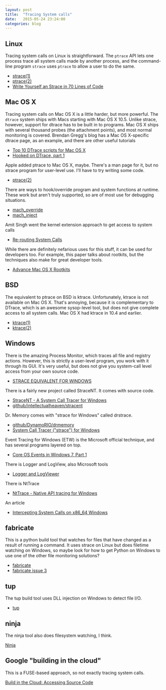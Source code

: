 ```yaml
---
layout: post
title:  "Tracing System calls"
date:   2015-05-24 23:24:00
categories: blog
---
```


## Linux

Tracing system calls on Linux is straightforward. The `ptrace` API lets
one process trace all system calls made by another process, and the
command-line program `strace` uses `ptrace` to allow a user to do the
same.

* [strace(1)](http://linux.die.net/man/1/strace)
* [ptrace(2)](http://linux.die.net/man/2/ptrace)
* [Write Yourself an Strace in 70 Lines of Code](https://blog.nelhage.com/2010/08/write-yourself-an-strace-in-70-lines-of-code/)

## Mac OS X

Tracing system calls on Mac OS X is a little harder, but more powerful.
The `dtrace` system ships with Macs starting with Mac OS X 10.5. Unlike
strace, however, support for dtrace has to be built in to programs. Mac
OS X ships with several thousand probes (the attachment points), and most
normal monitoring is covered. Brendan Gregg's blog has a Mac OS X-specific
dtrace page, as an example, and there are other useful tutorials

* [Top 10 DTrace scripts for Mac OS X](http://dtrace.org/blogs/brendan/2011/10/10/top-10-dtrace-scripts-for-mac-os-x/)
* [Hooked on DTrace, part 1](https://www.bignerdranch.com/blog/hooked-on-dtrace-part-1/)

Apple added ptrace to Mac OS X, maybe. There's a man page for it, but no
strace program for user-level use. I'll have to try writing some code.

* [ptrace(2)](https://developer.apple.com/library/mac/documentation/Darwin/Reference/ManPages/man2/ptrace.2.html)

There are ways to hook/override program and system functions at runtime.
These work but aren't truly supported, so are of most use for debugging
situations.

* [mach_override](https://github.com/rentzsch/mach_override)
* [mach_inject](https://github.com/rentzsch/mach_override)

Amit Singh went the kernel extension approach to get access to system calls

* [Re-routing System Calls](http://osxbook.com/book/bonus/ancient/syscall/)

While there are definitely nefarious uses for this stuff, it can be used for
developers too. For example, this paper talks about rootkits, but the techniques
also make for great developer tools.

* [Advance Mac OS X Rootkits](https://www.trailofbits.com/resources/advanced_macosx_rootkits_paper.pdf)

## BSD

The equivalent to ptrace on BSD is ktrace. Unfortunately, ktrace is not
available on Mac OS X. That's annoying, because it is complementary to
DTrace, which is an awesome sysop-level tool, but does not give complete
access to all system calls. Mac OS X had ktrace in 10.4 and earlier.

* [ktrace(1)](https://www.freebsd.org/cgi/man.cgi?query=ktrace(1)&sektion=)
* [ktrace(2)](https://www.freebsd.org/cgi/man.cgi?query=ktrace&sektion=2)

## Windows

There is the amazing Process Monitor, which traces all file and registry
actions. However, this is strictly a user-level program, you work with it through
its GUI. It's very useful, but does not give you system-call level access from
your own source code.

* [STRACE EQUIVALENT FOR WINDOWS](http://kohei.us/2010/06/25/strace-equivalent-for-windows/)

There is a fairly new project called StraceNT. It comes with source code.

* [StraceNT - A System Call Tracer for Windows](http://intellectualheaven.com/default.asp?BH=STraceNT)
* [github/intellectualheaven/stracent](https://github.com/intellectualheaven/stracent)

Dr. Memory comes with "strace for Windows" called drstrace.

* [github/DynamoRIO/drmemory](https://github.com/DynamoRIO/drmemory)
* [System Call Tracer ("strace") for Windows](http://www.drmemory.org/strace_for_windows.html)

Event Tracing for Windows (ETW) is the Microsoft official technique, and has
several programs layered on top.

* [Core OS Events in Windows 7, Part 1](https://msdn.microsoft.com/en-us/magazine/ee412263.aspx)

There is Logger and LogView, also Microsoft tools

* [Logger and LogViewer](https://msdn.microsoft.com/en-us/library/windows/hardware/ff552060(v=vs.85).aspx)

There is NtTrace

* [NtTrace - Native API tracing for Windows](http://www.howzatt.demon.co.uk/NtTrace/)

An article

* [Intercepting System Calls on x86_64 Windows](http://jbremer.org/intercepting-system-calls-on-x86_64-windows/)

## fabricate

This is a python build tool that watches for files that have changed as a result
of running a command. It uses strace on Linux but does filetime watching on
Windows, so maybe look for how to get Python on Windows to use one of the other
file monitoring solutions?

* [fabricate](https://code.google.com/p/fabricate/)
* [fabricate issue 3](https://code.google.com/p/fabricate/issues/detail?id=3)

## tup

The tup build tool uses DLL injection on Windows to detect file I/O.

* [tup](http://gittup.org/tup/)

## ninja

The ninja tool also does filesystem watching, I think.

[Ninja](http://martine.github.io/ninja/)

## Google "building in the cloud"

This is a FUSE-based approach, so not exactly tracing system calls.

[Build in the Cloud: Accessing Source Code](http://google-engtools.blogspot.com/2011/06/build-in-cloud-accessing-source-code.html)
